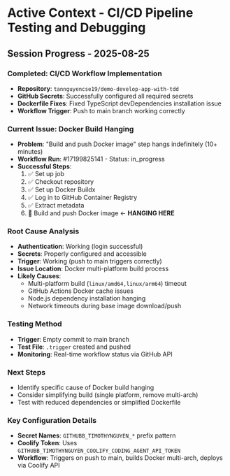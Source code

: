 # Active Context - CI/CD Pipeline Testing and Debugging

## Session Progress - 2025-08-25

### Completed: CI/CD Workflow Implementation
- **Repository**: `tannguyencse19/demo-develop-app-with-tdd`
- **GitHub Secrets**: Successfully configured all required secrets
- **Dockerfile Fixes**: Fixed TypeScript devDependencies installation issue
- **Workflow Trigger**: Push to main branch working correctly

### Current Issue: Docker Build Hanging
- **Problem**: "Build and push Docker image" step hangs indefinitely (10+ minutes)
- **Workflow Run**: #17199825141 - Status: in_progress
- **Successful Steps**:
  1. ✅ Set up job 
  2. ✅ Checkout repository
  3. ✅ Set up Docker Buildx
  4. ✅ Log in to GitHub Container Registry
  5. ✅ Extract metadata
  6. 🔄 Build and push Docker image ← **HANGING HERE**

### Root Cause Analysis
- **Authentication**: Working (login successful)
- **Secrets**: Properly configured and accessible
- **Trigger**: Working (push to main triggers correctly)
- **Issue Location**: Docker multi-platform build process
- **Likely Causes**:
  - Multi-platform build (`linux/amd64,linux/arm64`) timeout
  - GitHub Actions Docker cache issues
  - Node.js dependency installation hanging
  - Network timeouts during base image download/push

### Testing Method
- **Trigger**: Empty commit to main branch
- **Test File**: `.trigger` created and pushed
- **Monitoring**: Real-time workflow status via GitHub API

### Next Steps
- Identify specific cause of Docker build hanging
- Consider simplifying build (single platform, remove multi-arch)
- Test with reduced dependencies or simplified Dockerfile

### Key Configuration Details
- **Secret Names**: `GITHUBB_TIMOTHYNGUYEN_*` prefix pattern
- **Coolify Token**: Uses `GITHUBB_TIMOTHYNGUYEN_COOLIFY_CODING_AGENT_API_TOKEN`
- **Workflow**: Triggers on push to main, builds Docker multi-arch, deploys via Coolify API